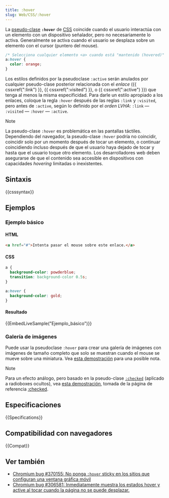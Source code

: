 ```yaml
---
title: :hover
slug: Web/CSS/:hover
---
```


La [pseudo-clase](/es/docs/Web/CSS/Pseudo-classes) **`:hover`** de [CSS](/es/docs/Web/CSS) coincide cuando el usuario interactúa con un elemento con un dispositivo señalador, pero no necesariamente lo activa. Generalmente se activa cuando el usuario se desplaza sobre un elemento con el cursor (puntero del mouse).

```css
/* Selecciona cualquier elemento <a> cuando está "mantenido (hovered)" */
a:hover {
  color: orange;
}
```

Los estilos definidos por la pseudoclase `:active` serán anulados por cualquier pseudo-clase posterior relacionada con el _enlace_ ({{ cssxref(":link") }}, {{ cssxref(":visited") }}, o {{ cssxref(":active") }}) que tenga al menos la misma especificidad. Para darle un estilo apropiado a los enlaces, coloque la regla `:hover` después de las reglas `:link` y `:visited`, pero antes de `:active`, según lo definido por el _orden LVHA_: `:link` — `:visited` — `:hover` — `:active`.

> [!NOTE]
> La pseudo-clase `:hover` es problemática en las pantallas táctiles. Dependiendo del navegador, la pseudo-clase `:hover` podría no coincidir, coincidir solo por un momento después de tocar un elemento, o continuar coincidiendo incluso después de que el usuario haya dejado de tocar y hasta que el usuario toque otro elemento. Los desarrolladores web deben asegurarse de que el contenido sea accesible en dispositivos con capacidades _hovering_ limitadas o inexistentes.

## Sintaxis

{{csssyntax}}

## Ejemplos

### Ejemplo básico

#### HTML

```html
<a href="#">Intenta pasar el mouse sobre este enlace.</a>
```

#### CSS

```css
a {
  background-color: powderblue;
  transition: background-color 0.5s;
}

a:hover {
  background-color: gold;
}
```

#### Resultado

{{EmbedLiveSample("Ejemplo_básico")}}

### Galería de imágenes

Puede usar la pseudoclase `:hover` para crear una galería de imágenes con imágenes de tamaño completo que solo se muestran cuando el mouse se mueve sobre una miniatura. Vea [esta demostración](css-gallery.zip) para una posible nota.

> [!NOTE]
> Para un efecto análogo, pero basado en la pseudo-clase [`:checked`](/es/docs/Web/CSS/%3Achecked) (aplicado a radioboxes ocultos), vea [esta demostración](css-checked-gallery.zip), tomada de la página de referencia [:checked](/es/docs/Web/CSS/:checked).

## Especificaciones

{{Specifications}}

## Compatibilidad con navegadores

{{Compat}}

## Ver también

- [Chromium bug #370155: No ponga `:hover` sticky en los sitios que configuran una ventana gráfica móvil](https://code.google.com/p/chromium/issues/detail?id=370155)
- [Chromium bug #306581: Inmediatamente muestra los estados hover y active al tocar cuando la página no se puede desplazar.](https://code.google.com/p/chromium/issues/detail?id=306581)
